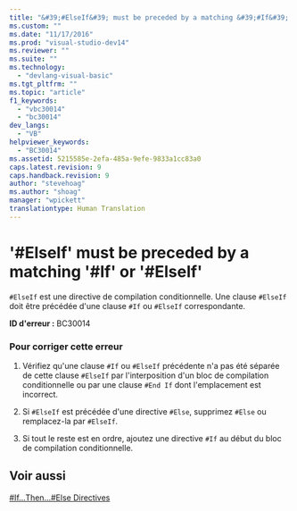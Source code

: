 ```yaml
---
title: "&#39;#ElseIf&#39; must be preceded by a matching &#39;#If&#39; or &#39;#ElseIf&#39; | Microsoft Docs"
ms.custom: ""
ms.date: "11/17/2016"
ms.prod: "visual-studio-dev14"
ms.reviewer: ""
ms.suite: ""
ms.technology: 
  - "devlang-visual-basic"
ms.tgt_pltfrm: ""
ms.topic: "article"
f1_keywords: 
  - "vbc30014"
  - "bc30014"
dev_langs: 
  - "VB"
helpviewer_keywords: 
  - "BC30014"
ms.assetid: 5215585e-2efa-485a-9efe-9833a1cc83a0
caps.latest.revision: 9
caps.handback.revision: 9
author: "stevehoag"
ms.author: "shoag"
manager: "wpickett"
translationtype: Human Translation
---
```

# &#39;#ElseIf&#39; must be preceded by a matching &#39;#If&#39; or &#39;#ElseIf&#39;
`#ElseIf` est une directive de compilation conditionnelle.  Une clause `#ElseIf` doit être précédée d'une clause `#If` ou `#ElseIf` correspondante.  
  
 **ID d'erreur :** BC30014  
  
### Pour corriger cette erreur  
  
1.  Vérifiez qu'une clause `#If`  ou `#ElseIf` précédente n'a pas été séparée de cette clause `#ElseIf` par l'interposition d'un bloc de compilation conditionnelle ou par une clause `#End If` dont l'emplacement est incorrect.  
  
2.  Si `#ElseIf` est précédée d'une directive `#Else`, supprimez `#Else` ou remplacez\-la par `#ElseIf`.  
  
3.  Si tout le reste est en ordre, ajoutez une directive `#If` au début du bloc de compilation conditionnelle.  
  
## Voir aussi  
 [\#If...Then...\#Else Directives](../../../visual-basic/language-reference/directives/if-then-else-directives.md)